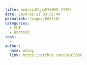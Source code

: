 ```yaml
---
title: android和js进行通信（待办）
date: 2024-01-21 03:32:44
permalink: /pages/0dffc6/
categories:
  - 技术
  - android
tags:
  - 
author: 
  name: aXing
  link: https://github.com/08163356
---
```

<!-- more -->
